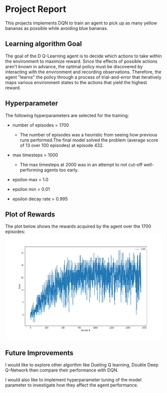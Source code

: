 # Project Report

This projects implements DQN to train an agent to pick up as many yellow bananas as possible while avoiding blue bananas.  

## Learning algorithm Goal

The goal of the D Q-Learning agent is to decide which actions to take within the environment to maximize reward. Since the effects of possible actions aren't known in advance, the optimal policy must be discovered by interacting with the environment and recording observations. Therefore, the agent "learns" the policy through a process of trial-and-error that iteratively maps various environment states to the actions that yield the highest reward.

## Hyperparameter 

The following hyperparameters are selected for the training: 

* number of episodes = 1700 
    - The number of episodes was a heuristic from seeing how previous runs performed.The final model solved the problem (average score of 13 over 100 episodes) at episode 432.

* max timesteps = 1000 
    - The max timesteps at 2000 was in an attempt to not cut-off well-performing agents too early.

* epsilon max = 1.0

* epsilon min = 0.01

* epsilon decay rate = 0.995



## Plot of Rewards
The plot below shows the rewards acquired by the agent over the 1700 episodes:
![Score per episode](score_per_episode_plot.png?raw=true "Rewards over Episodes")


## Future Improvements 
I would like to explore other algorthm like Dueling Q learning, Double Deep Q-Network then compare their performance with DQN.

I would also like to implement hyperparameter tuning of the model parameter to investigate how they affect the agent performance.
